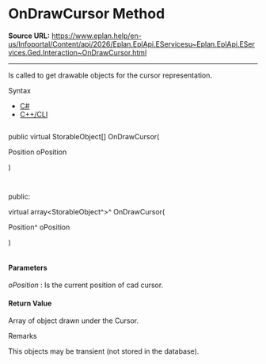 # OnDrawCursor Method

**Source URL:** https://www.eplan.help/en-us/Infoportal/Content/api/2026/Eplan.EplApi.EServicesu~Eplan.EplApi.EServices.Ged.Interaction~OnDrawCursor.html

---

Is called to get drawable objects for the cursor representation.

Syntax

- [C#](#i-syntax-CS)
- [C++/CLI](#i-syntax-CPP2005)

```
```
public virtual StorableObject[] OnDrawCursor( 

   Position oPosition

)
```
```

```
```
public:

virtual array<StorableObject^>^ OnDrawCursor( 

   Position^ oPosition

)
```
```

#### Parameters

*oPosition*
:   Is the current position of cad cursor.

#### Return Value

Array of object drawn under the Cursor.

Remarks

This objects may be transient (not stored in the database).
